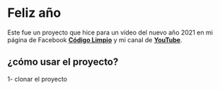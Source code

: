 # Feliz año

Este fue un proyecto que hice para un vídeo del nuevo año 2021 en mi página de Facebook [**Código Limpio**](https://www.facebook.com/CODIGOLIMPIOJD) y mi canal de [**YouTube**](https://www.youtube.com/channel/UCBruvsN18FvqNHSHe7E6WWg).

## ¿cómo usar el proyecto?

1- clonar el proyecto


